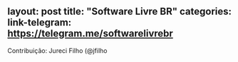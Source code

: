 layout: post
title:  "Software Livre BR"
categories:
link-telegram: https://telegram.me/softwarelivrebr
---
Contribuição: Jureci Filho (@jfilho
